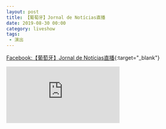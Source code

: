 ```yaml
---
layout: post
title: 【葡萄牙】Jornal de Notícias直播
date: 2019-08-30 00:00
category: liveshow
tags:
 - 演出
---
```

[Facebook:【葡萄牙】Jornal de Notícias直播](https://www.facebook.com/story.php?story_fbid=484849955410130&id=216390522994){:target="_blank"}

<div class="iframe-container">
<iframe class="responsive-iframe" src="https://www.facebook.com/plugins/video.php?height=314&href=https%3A%2F%2Fwww.facebook.com%2Fjornalnoticias%2Fvideos%2F484849955410130%2F&show_text=false&width=560"  style="border:none;overflow:hidden" scrolling="no" frameborder="0" allowfullscreen="true" allow="autoplay; clipboard-write; encrypted-media; picture-in-picture; web-share" allowFullScreen="true"></iframe>
</div>
